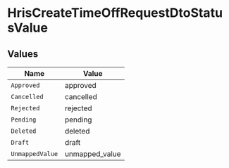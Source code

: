# HrisCreateTimeOffRequestDtoStatusValue


## Values

| Name            | Value           |
| --------------- | --------------- |
| `Approved`      | approved        |
| `Cancelled`     | cancelled       |
| `Rejected`      | rejected        |
| `Pending`       | pending         |
| `Deleted`       | deleted         |
| `Draft`         | draft           |
| `UnmappedValue` | unmapped_value  |